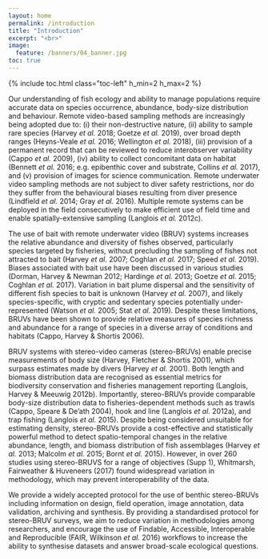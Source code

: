 ```yaml
---
layout: home
permalink: /introduction
title: "Introduction"
excerpt: "<br>"
image:
  feature: /banners/04_banner.jpg
toc: true
---
```

{% include toc.html class="toc-left" h_min=2 h_max=2 %} 

Our understanding of fish ecology and ability to manage populations require accurate data on species occurrence, abundance, body-size distribution and behaviour. Remote video-based sampling methods are increasingly being adopted due to: (i) their non-destructive nature, (ii) ability to sample rare species (Harvey _et al._ 2018; Goetze _et al._ 2019), over broad depth ranges (Heyns-Veale _et al._ 2016; Wellington _et al._ 2018), (iii) provision of a permanent record that can be reviewed to reduce interobserver variability (Cappo _et al._ 2009), (iv) ability to collect concomitant data on habitat (Bennett _et al._ 2016; e.g. epibenthic cover and substrate, Collins _et al._ 2017), and (v) provision of images for science communication. Remote underwater video sampling methods are not subject to diver safety restrictions, nor do they suffer from the behavioural biases resulting from diver presence (Lindfield _et al._ 2014; Gray _et al._ 2016). Multiple remote systems can be deployed in the field consecutively to make efficient use of field time and enable spatially-extensive sampling (Langlois _et al._ 2012c).

The use of bait with remote underwater video (BRUV) systems increases the relative abundance and diversity of fishes observed, particularly species targeted by fisheries, without precluding the sampling of fishes not attracted to bait (Harvey _et al._ 2007; Coghlan _et al._ 2017; Speed _et al._ 2019). Biases associated with bait use have been discussed in various studies (Dorman, Harvey & Newman 2012; Hardinge _et al._ 2013; Goetze _et al._ 2015; Coghlan _et al._ 2017). Variation in bait plume dispersal and the sensitivity of different fish species to bait is unknown (Harvey _et al._ 2007), and likely species-specific, with cryptic and sedentary species potentially under-represented (Watson _et al._ 2005; Stat _et al._ 2019). Despite these limitations, BRUVs have been shown to provide relative measures of species richness and abundance for a range of species in a diverse array of conditions and habitats (Cappo, Harvey & Shortis 2006).

BRUV systems with stereo-video cameras (stereo-BRUVs) enable precise measurements of body size (Harvey, Fletcher & Shortis 2001), which surpass estimates made by divers (Harvey _et al._ 2001). Both length and biomass distribution data are recognised as essential metrics for biodiversity conservation and fisheries management reporting (Langlois, Harvey & Meeuwig 2012b). Importantly, stereo-BRUVs provide comparable body-size distribution data to fisheries-dependent methods such as trawls (Cappo, Speare & De’ath 2004), hook and line (Langlois _et al._ 2012a), and trap fishing (Langlois _et al._ 2015). Despite being considered unsuitable for estimating density, stereo-BRUVs provide a cost-effective and statistically powerful method to detect spatio-temporal changes in the relative abundance, length, and biomass distribution of fish assemblages (Harvey _et al._ 2013; Malcolm _et al._ 2015; Bornt _et al._ 2015). However, in over 260 studies using stereo-BRUVS for a range of objectives (Supp 1), Whitmarsh, Fairweather & Huveneers (2017) found widespread variation in methodology, which may prevent interoperability of the data. 

We provide a widely accepted protocol for the use of benthic stereo-BRUVs including information on design, field operation, image annotation, data validation, archiving and synthesis. By providing a standardised protocol for stereo-BRUV surveys, we aim to reduce variation in methodologies among researchers, and encourage the use of Findable, Accessible, Interoperable and Reproducible (FAIR, Wilkinson _et al._ 2016) workflows to increase the ability to synthesise datasets and answer broad-scale ecological questions.
